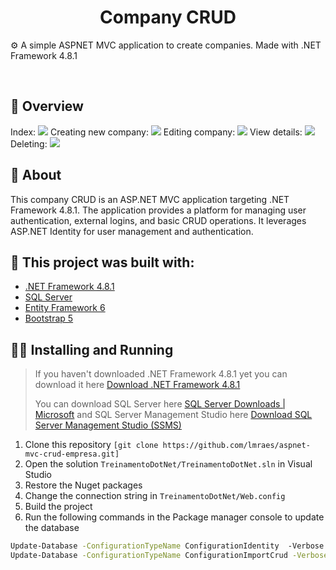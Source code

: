 <h1 align="center">
<!--   <img alt="Project's logo" src="https://github.com/user-attachments/assets/bbf2fd04-d808-47a4-a9d0-a50f269f771d" width="140px" align="left" /> -->
  Company CRUD
</h1>

<p align="left">
  ⚙️ A simple ASPNET MVC application to create companies. Made with .NET Framework 4.8.1
  <br />
</p>
<br/>

## 👀 Overview
<div>
  Index:
  <img src="https://github.com/user-attachments/assets/24ccb257-008e-48da-b204-fef6ceb22458" />
  Creating new company:
  <img src="https://github.com/user-attachments/assets/6f006459-ac47-4190-b470-7ad774512bd1" />
  Editing company:
  <img src="https://github.com/user-attachments/assets/0b124372-8945-45e7-964e-461a70b5e9ea" />
  View details:
  <img src="https://github.com/user-attachments/assets/e669f3b7-b497-48cb-8241-5be39191a1bf" />
  Deleting:
  <img src="https://github.com/user-attachments/assets/383c7277-bda8-4d04-a3f9-28358ab43d16" />
</div>

## 📖 About

This company CRUD is an ASP.NET MVC application targeting .NET Framework 4.8.1. The application provides a platform for managing user authentication, external logins, and basic CRUD operations. It leverages ASP.NET Identity for user management and authentication.

## 🧱 This project was built with:

- [.NET Framework 4.8.1](https://dotnet.microsoft.com/en-us/download/dotnet-framework/net481)
- [SQL Server](https://www.microsoft.com/en/sql-server/sql-server-downloads)
- [Entity Framework 6](https://learn.microsoft.com/en-us/ef/ef6/)
- [Bootstrap 5](https://getbootstrap.com/)

## 🚶‍♂️ Installing and Running

> If you haven't downloaded .NET Framework 4.8.1 yet you can download it here [Download .NET Framework 4.8.1](https://dotnet.microsoft.com/en-us/download/dotnet-framework/net481)
> 
> You can download SQL Server here [SQL Server Downloads | Microsoft](https://www.microsoft.com/en-us/sql-server/sql-server-downloads) and SQL Server Management Studio here [Download SQL Server Management Studio (SSMS)](https://learn.microsoft.com/en-us/sql/ssms/download-sql-server-management-studio-ssms?view=sql-server-ver16)

1.  Clone this repository `[git clone https://github.com/lmraes/aspnet-mvc-crud-empresa.git]`
2.  Open the solution `TreinamentoDotNet/TreinamentoDotNet.sln` in Visual Studio
3.  Restore the Nuget packages
4.  Change the connection string in `TreinamentoDotNet/Web.config`
5.  Build the project
6.  Run the following commands in the Package manager console to update the database 
```bash
Update-Database -ConfigurationTypeName ConfigurationIdentity  -Verbose
Update-Database -ConfigurationTypeName ConfigurationImportCrud -Verbose
```
